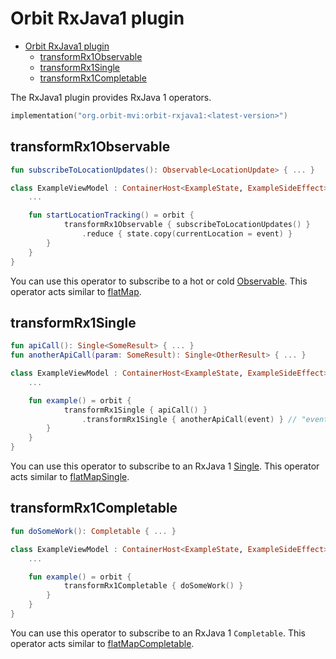 # Orbit RxJava1 plugin

- [Orbit RxJava1 plugin](#orbit-rxjava1-plugin)
  - [transformRx1Observable](#transformrx1observable)
  - [transformRx1Single](#transformrx1single)
  - [transformRx1Completable](#transformrx1completable)

The RxJava1 plugin provides RxJava 1 operators.

```kotlin
implementation("org.orbit-mvi:orbit-rxjava1:<latest-version>")
```

## transformRx1Observable

``` kotlin
fun subscribeToLocationUpdates(): Observable<LocationUpdate> { ... }

class ExampleViewModel : ContainerHost<ExampleState, ExampleSideEffect> {
    ...

    fun startLocationTracking() = orbit {
            transformRx1Observable { subscribeToLocationUpdates() }
                .reduce { state.copy(currentLocation = event) }
        }
    }
}
```

You can use this operator to subscribe to a hot or cold [Observable](http://reactivex.io/documentation/observable.html).
This operator acts similar to [flatMap](https://github.com/ReactiveX/RxJava/wiki/Transforming-Observables#flatmap).

## transformRx1Single

``` kotlin
fun apiCall(): Single<SomeResult> { ... }
fun anotherApiCall(param: SomeResult): Single<OtherResult> { ... }

class ExampleViewModel : ContainerHost<ExampleState, ExampleSideEffect> {
    ...

    fun example() = orbit {
            transformRx1Single { apiCall() }
                .transformRx1Single { anotherApiCall(event) } // "event" is the result of the first api call
        }
    }
}
```

You can use this operator to subscribe to an RxJava 1 [Single](http://reactivex.io/documentation/single.html).
This operator acts similar to [flatMapSingle](https://github.com/ReactiveX/RxJava/wiki/Transforming-Observables#flatmapsingle).

## transformRx1Completable

``` kotlin
fun doSomeWork(): Completable { ... }

class ExampleViewModel : ContainerHost<ExampleState, ExampleSideEffect> {
    ...

    fun example() = orbit {
            transformRx1Completable { doSomeWork() }
        }
    }
}
```

You can use this operator to subscribe to an RxJava 1 `Completable`.
This operator acts similar to [flatMapCompletable](https://github.com/ReactiveX/RxJava/wiki/Transforming-Observables#flatmapcompletable).
